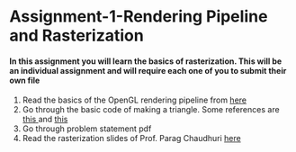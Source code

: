 # Assignment-1-Rendering Pipeline and Rasterization
<h4>In this assignment you will learn the basics of rasterization. This will be an individual assignment and will require each one of you to submit their own file</h4>
<ol>
	<li> Read the basics of the OpenGL rendering pipeline from <a href="https://www.khronos.org/opengl/wiki/Rendering_Pipeline_Overview"> here</a></li> 	
	<li> Go through the basic code of making a triangle. Some references are <a href="https://github.com/paragchaudhuri/cs475-tutorials/tree/master/Tutorial_01"> this </a> and <a href="https://	learnopengl.com/Getting-started/Hello-Triangle"> this</a> </li>	
	<li> Go through problem statement pdf</li>
	<li> Read the rasterization slides of Prof. Parag Chaudhuri <a href="https://www.cse.iitb.ac.in/~paragc/teaching/2018/cs475/lectures/01_raster_basics.pdf"> here</a></li>
	
</ol>
